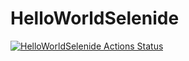 # HelloWorldSelenide
[![HelloWorldSelenide Actions Status](https://github.com/tapanagkumar/HelloWorldSelenide/workflows/Tests/badge.svg)](https://github.com/tapanagkumar/HelloWorldSelenide/actions)
